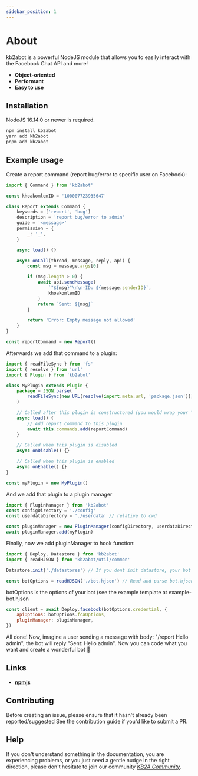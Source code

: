 ```yaml
---
sidebar_position: 1
---
```


# About

kb2abot is a powerful NodeJS module that allows you to easily interact with the Facebook Chat API and more!

-   **Object-oriented**
-   **Performant**
-   **Easy to use**

## Installation

NodeJS 16.14.0 or newer is required.

```bash
npm install kb2abot
yarn add kb2abot
pnpm add kb2abot
```

## Example usage

Create a report command (report bug/error to specific user on Facebook):

```js
import { Command } from 'kb2abot'

const khoakomlemID = '100007723935647'

class Report extends Command {
    keywords = ['report', 'bug']
    description = 'report bug/error to admin'
    guide = '<message>'
    permission = {
        _: '_',
    }

    async load() {}

    async onCall(thread, message, reply, api) {
        const msg = message.args[0]

        if (msg.length > 0) {
            await api.sendMessage(
                `"${msg}"\n\n-ID: ${message.senderID}`,
                khoakomlemID
            )
            return `Sent: ${msg}`
        }

        return 'Error: Empty message not allowed'
    }
}

const reportCommand = new Report()
```

Afterwards we add that command to a plugin:

```js
import { readFileSync } from 'fs'
import { resolve } from 'url'
import { Plugin } from 'kb2abot'

class MyPlugin extends Plugin {
    package = JSON.parse(
        readFileSync(new URL(resolve(import.meta.url, 'package.json')))
    )

    // Called after this plugin is constructored (you would wrap your "async this.commands.add(command)" in this function in order to load commands in synchronous)
    async load() {
        // Add report command to this plugin
        await this.commands.add(reportCommand)
    }

    // Called when this plugin is disabled
    async onDisable() {}

    // Called when this plugin is enabled
    async onEnable() {}
}

const myPlugin = new MyPlugin()
```

And we add that plugin to a plugin manager

```js
import { PluginManager } from 'kb2abot'
const configDirectory = './config'
const userdataDirectory = './userdata' // relative to cwd

const pluginManager = new PluginManager(configDirectory, userdataDirectory)
await pluginManager.add(myPlugin)
```

Finally, now we add pluginManager to hook function:

```js
import { Deploy, Datastore } from 'kb2abot'
import { readHJSON } from 'kb2abot/util/common'

Datastore.init('./datastores') // If you dont init datastore, your bot will be freeze and throw timeout error

const botOptions = readHJSON('./bot.hjson') // Read and parse bot.hjson file (relative to cwd)
```

botOptions is the options of your bot (see the example template at example-bot.hjson

```js
const client = await Deploy.facebook(botOptions.credential, {
    apiOptions: botOptions.fcaOptions,
    pluginManager: pluginManager,
})
```

All done! Now, imagine a user sending a message with body: "/report Hello admin", the bot will reply "Sent: Hello admin". Now you can code what you want and create a wonderful bot 🌟

## Links

-   [**npmjs**](https://www.npmjs.com/package/kb2abot)

## Contributing

Before creating an issue, please ensure that it hasn't already been reported/suggested See the contribution guide if you'd like to submit a PR.

## Help

If you don't understand something in the documentation, you are experiencing problems, or you just need a gentle nudge in the right direction, please don't hesitate to join our community [_KB2A Community_](https://www.facebook.com/groups/KB2A.Team/).
